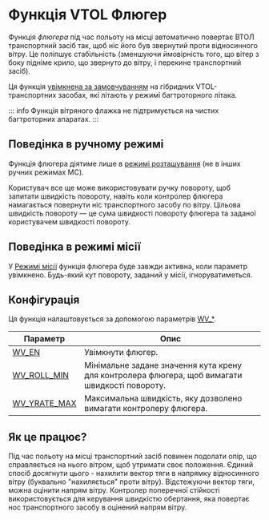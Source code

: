 # Функція VTOL Флюгер

Функція _флюгера_ під час польоту на місці автоматично повертає ВТОЛ транспортний засіб так, щоб ніс його був звернутий проти відносинного вітру. Це поліпшує стабільність (зменшуючи ймовірність того, що вітер з боку підніме крило, що звернуто до вітру, і перекине транспортний засіб).

Ця функція [увімкнена за замовчуванням](#configuration) на гібридних VTOL-транспортних засобах, які літають у режимі багтроторного літака.

::: info
Функція вітряного флажка не підтримується на чистих багтроторних апаратах.
:::

## Поведінка в ручному режимі

Функція флюгера діятиме лише в [режимі розташування](../flight_modes_mc/position.md) (не в інших ручних режимах MC).

Користувач все ще може використовувати ручку повороту, щоб запитати швидкість повороту, навіть коли контролер флюгера намагається повернути ніс транспортного засобу по вітру. Цільова швидкість повороту — це сума швидкості повороту флюгера та заданої користувачем швидкості повороту.

## Поведінка в режимі місії

У [Режимі місії](../flight_modes_vtol/mission.md) функція флюгера буде завжди активна, коли параметр увімкнено. Будь-який кут повороту, заданий у місії, ігноруватиметься.

<a id="configuration"></a>

## Конфігурація

Ця функція налаштовується за допомогою параметрів [WV\_\*](../advanced_config/parameter_reference.md#WV_EN).

| Параметр                                                                 | Опис                                                                                           |
| ------------------------------------------------------------------------ | ---------------------------------------------------------------------------------------------- |
| [WV_EN](../advanced_config/parameter_reference.md#WV_EN)                 | Увімкнути флюгер.                                                                              |
| [WV_ROLL_MIN](../advanced_config/parameter_reference.md#WV_ROLL_MIN)   | Мінімальне задане значення кута крену для контролера флюгера, щоб вимагати швидкості повороту. |
| [WV_YRATE_MAX](../advanced_config/parameter_reference.md#WV_YRATE_MAX) | Максимальна швидкість, яку дозволено вимагати контролеру флюгера.                              |

## Як це працює?

Під час польоту на місці транспортний засіб повинен подолати опір, що справляється на нього вітром, щоб утримати своє положення. Єдиний спосіб досягнути цього - нахилити вектор тяги в напрямку відносинного вітру (буквально "нахиляється" проти вітру). Відстежуючи вектор тяги, можна оцінити напрям вітру. Контролер поперечної стійкості використовується для керування швидкістю обертання, яка повертає нос транспортного засобу в оцінений напрям вітру.
